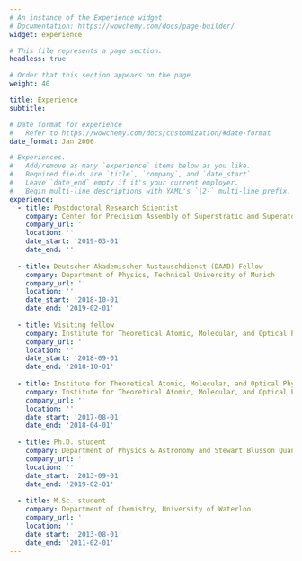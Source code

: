 ```yaml
---
# An instance of the Experience widget.
# Documentation: https://wowchemy.com/docs/page-builder/
widget: experience

# This file represents a page section.
headless: true

# Order that this section appears on the page.
weight: 40

title: Experience
subtitle:

# Date format for experience
#   Refer to https://wowchemy.com/docs/customization/#date-format
date_format: Jan 2006

# Experiences.
#   Add/remove as many `experience` items below as you like.
#   Required fields are `title`, `company`, and `date_start`.
#   Leave `date_end` empty if it's your current employer.
#   Begin multi-line descriptions with YAML's `|2-` multi-line prefix.
experience:
  - title: Postdoctoral Research Scientist
    company: Center for Precision Assembly of Superstratic and Superatomic Solids and Departments of Physics & Chemistry, Columbia University
    company_url: ''
    location: ''
    date_start: '2019-03-01'
    date_end: ''
    
  - title: Deutscher Akademischer Austauschdienst (DAAD) Fellow
    company: Department of Physics, Technical University of Munich
    company_url: ''
    location: ''
    date_start: '2018-10-01'
    date_end: '2019-02-01'
    
  - title: Visiting fellow
    company: Institute for Theoretical Atomic, Molecular, and Optical Physics (ITAMP) at the Harvard-Smithsonian Center for Astrophysics and Department of Physics at Harvard University
    company_url: ''
    location: ''
    date_start: '2018-09-01'
    date_end: '2018-10-01'
    
  - title: Institute for Theoretical Atomic, Molecular, and Optical Physics (ITAMP) Visiting Fellow
    company: Institute for Theoretical Atomic, Molecular, and Optical Physics (ITAMP) at the Harvard-Smithsonian Center for Astrophysics and Department of Physics at Harvard University
    company_url: ''
    location: ''
    date_start: '2017-08-01'
    date_end: '2018-04-01'
    
  - title: Ph.D. student
    company: Department of Physics & Astronomy and Stewart Blusson Quantum Matter Institute (SBQMI), The University of British Columbia
    company_url: ''
    location: ''
    date_start: '2013-09-01'
    date_end: '2019-02-01'
    
  - title: M.Sc. student
    company: Department of Chemistry, University of Waterloo
    company_url: ''
    location: ''
    date_start: '2013-08-01'
    date_end: '2011-02-01'
---
```

